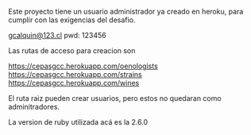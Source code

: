 Este proyecto tiene un usuario administrador ya creado en heroku, para cumplir con las exigencias del desafio.

gcalquin@123.cl
pwd: 123456

Las rutas de acceso para creacion son

https://cepasgcc.herokuapp.com/oenologists
https://cepasgcc.herokuapp.com/strains
https://cepasgcc.herokuapp.com/wines

El ruta raiz pueden crear usuarios, pero estos no quedaran como adminitradores.

La version de ruby utilizada acá es la 2.6.0

